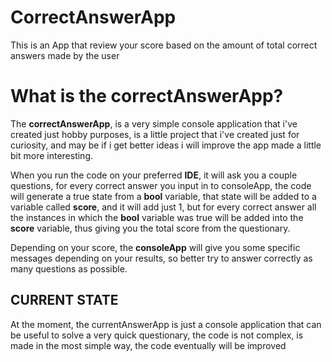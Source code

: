 # CorrectAnswerApp
This is an App that review your score based on the amount of total correct answers made by the user

# What is the correctAnswerApp?
The **correctAnswerApp**, is a very simple console application that i've created just hobby purposes, is a little project that i've created just for curiosity, and may be if i get better ideas i will improve the app made a little bit more interesting. 

When you run the code on your preferred **IDE**, it will ask you a couple questions, for every correct answer you input in to consoleApp, the code will generate a true state from a **bool** variable, that state will be added to a variable called **score**, and it will add just 1, but for every correct answer all the instances in which the **bool** variable was true will be added into the **score** variable, thus giving you the total score from the questionary.

Depending on your score, the **consoleApp** will give you some specific messages depending on your results, so better try to answer correctly as many questions as possible.

## CURRENT STATE
At the moment, the currentAnswerApp is just a console application that can be useful to solve a very quick questionary, the code is not complex, is made in the most simple way, the code eventually will be improved
